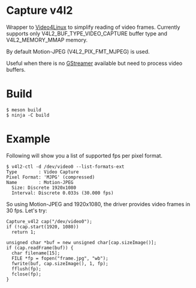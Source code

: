 # Capture v4l2

Wrapper to [Video4Linux](https://en.wikipedia.org/wiki/Video4Linux) to simplify reading of video frames.
Currently supports only V4L2_BUF_TYPE_VIDEO_CAPTURE buffer type and V4L2_MEMORY_MMAP memory.

By default Motion-JPEG (V4L2_PIX_FMT_MJPEG) is used.

Useful when there is no [GStreamer](https://gstreamer.freedesktop.org/) available but need to process video buffers.

# Build
  
    $ meson build
    $ ninja -C build
   
# Example

Following will show you a list of supported fps per pixel format.

    $ v4l2-ctl -d /dev/video0 --list-formats-ext
    Type        : Video Capture
    Pixel Format: 'MJPG' (compressed)
    Name        : Motion-JPEG
      Size: Discrete 1920x1080
      Interval: Discrete 0.033s (30.000 fps)

So using Motion-JPEG and 1920x1080, the driver provides video frames in 30 fps. Let's try:

    Capture_v4l2 cap("/dev/video0");
    if (!cap.start(1920, 1080))       
      return 1;
    
    unsigned char *buf = new unsigned char[cap.sizeImage()];
    if (cap.readFrame(buf)) {
      char filename[15];
      FILE *fp = fopen("frame.jpg", "wb");
      fwrite(buf, cap.sizeImage(), 1, fp);
      fflush(fp);
      fclose(fp);
    }

